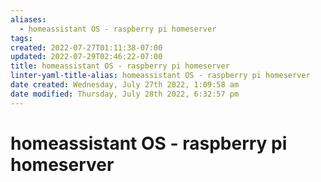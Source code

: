 ```yaml
---
aliases:
  - homeassistant OS - raspberry pi homeserver
tags: 
created: 2022-07-27T01:11:38-07:00
updated: 2022-07-29T02:46:22-07:00
title: homeassistant OS - raspberry pi homeserver
linter-yaml-title-alias: homeassistant OS - raspberry pi homeserver
date created: Wednesday, July 27th 2022, 1:09:58 am
date modified: Thursday, July 28th 2022, 6:32:57 pm
---
```


# homeassistant OS - raspberry pi homeserver

```ad-abstract


```
